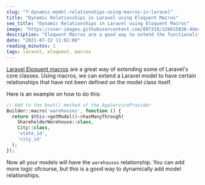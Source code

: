 ```yaml
---
slug: "7-dynamic-model-relationships-using-macros-in-laravel"
title: "Dynamic Relationships in Laravel using Eloquent Macros"
seo_title: "Dynamic Relationships in Laravel using Eloquent Macros"
image: "https://user-images.githubusercontent.com/807318/126615836-4dec5404-709a-4d7b-8963-9084114feac8.png"
description: "Eloquent Macros are a good way to extend the functionality of your Laravel model. In this case, we will define relationships outside the model class"
date: "2021-07-22 11:02:00"
reading_minutes: 1
tags: laravel, eloquent, macros
---
```


[Laravel Eloquent macros](https://www.larashout.com/laravel-macros-extending-laravels-core-classes) are a great way of extending some of Laravel's core classes. Using macros, we can extend a Laravel model to have certain relationships that have not been defined on the model class itself.

Here is an example on how to do this:

```php
// Add to the boot() method of the AppServiceProvider
Builder::macro('warehouses', function () {
  return $this->getModel()->hasManyThrough(
    ShareholderWarehouse::class,
    City::class,
    'state_id',
    'city_id'
  );
});
```

Now all your models will have the `warehouses` relationship. You can add more logic ofcourse, but this is a good way to dynamically add model relationships.